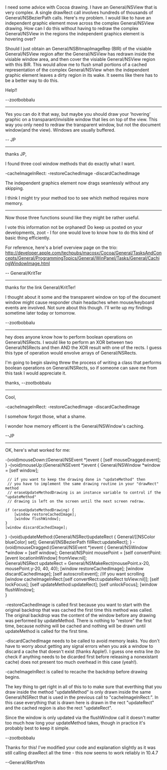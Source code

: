  

I need some advice with Cocoa drawing. I have an General/NSView that is very complex. A single drawRect call involves hundreds of thousands of General/NSBezierPath calls. Here's my problem. I would like to have an independent graphic element move across the complex General/NSView drawing. How can I do this without having to redraw the complex General/NSView in the regions the independent graphics element is hovering over?

Should I just obtain an General/NSBitmapImageRep (BIR) of the visiable General/NSView region after the General/NSView has redrawn inside the visiable window area, and then cover the visiable General/NSView region with this BIR. This would allow me to flush small portions of a cached representation of the complex General/NSView when the independent graphic element leaves a dirty region in its wake. It seems like there has to be a better way to do this.


Help!!

--zootbobbalu

----

Yes you can do it that way, but maybe you should draw your 'hovering' graphic on a transparant/invisible window that lies on top of the view. This way you only need to redraw the transparent window, but not the document window(and the view). Windows are usually buffered.

-- JP

---- 

thanks JP,

I found three cool window methods that do exactly what I want.

-cacheImageInRect:
-restoreCachedImage
-discardCachedImage

The independent graphics element now drags seamlessly without any skipping.

I think I might try your method too to see which method requires more memory.

----

Now those three functions sound like they might be rather useful.

I vote this information not be orphaned! Do keep us posted on your developments, zoot - I for one would love to know how to do this kind of basic thing efficiently.

For reference, here's a brief overview page on the trio: http://developer.apple.com/techpubs/macosx/Cocoa/General/TasksAndConcepts/General/ProgrammingTopics/General/WinPanel/Tasks/General/CachingWindowImage.html

-- General/KritTer

----
thanks for the link General/KritTer!

I thought about it some and the transparent window on top of the document window might cause responder chain headaches when mouse/keyboard events are involved. Not sure about this though. I'll write up my findings sometime later today or tomorrow. 

--zootbobbalu

----

hey does anyone know how to perform boolean operations on General/NSRects. I would like to perform an XOR between two General/NSRects and then AND the XOR result with one of the rects. I guess this type of operation would envolve arrays of General/NSRects.

I'm going to begin slaving threw the process of writing a class that performs boolean operations on General/NSRects, so if someone can save me from this task I would appreciate it.


thanks,
--zootbobbalu

----

Cool, 

-cacheImageInRect:
-restoreCachedImage
-discardCachedImage

I somehow forgot those, what a shame.

I wonder how memory efficent is the General/NSWindow's caching.

--JP

----

OK, here's what worked for me:

    
-(void)mouseDown:(General/NSEvent *)event {
    [self mouseDragged:event];
}
-(void)mouseUp:(General/NSEvent *)event {
     General/NSWindow *window = [self window];

     // if you want to keep the drawing done in "updateMethod" then
     // you have to implement the same drawing routine in your "drawRect" method
     // eraseUpdateMethodDrawing is an instance variable to control if the "updateMethod"
     // drawing is left on the screen until the next screen redraw. 

    if (eraseUpdateMethodDrawing) {
        [window restoreCachedImage];
        [window flushWindow];
    }
    [window discardCachedImage];
}
-(void)updateMethod:(General/NSRect)updateRect {
    General/[[NSColor blueColor] set];
    General/[NSBezierPath fillRect:updateRect];
}
-(void)mouseDragged:(General/NSEvent *)event {
    General/NSWindow *window = [self window];
    General/NSPoint mousePoint = [self convertPoint:[event locationInWindow] fromView:nil];   
    General/NSRect updateRect = General/NSMakeRect(mousePoint.x-20, mousePoint.y-20, 40, 40);
    [window restoreCachedImage];
    [window discardCachedImage];
    [self autoscroll:event]; //if you want scrolling
    [window cacheImageInRect:[self convertRect:updateRect toView:nil]];
    [self lockFocus];
    [self updateMethod:updateRect];
    [self unlockFocus];
    [window flushWindow]; 	
}


-restoreCachedImage is called first because you want to start with the original backdrop that was cached the first time this method was called. The original backdrop was the content of the window before any drawing was performed by updateMethod. There is nothing to "restore" the first time, because nothing will be cached and nothing will be drawn until updateMethod is called for the first time.

-discardCachedImage needs to be called to avoid memory leaks. You don't have to worry about getting any signal errors when you ask a window to discard a cache that doesn't exist (thanks Apple!). I guess one extra line (to check if anything needs to be dicarded first before releasing a nonexistant cache) does not present too much overhead in this case (yeah!). 

-cacheImageInRect is called to recache the backdrop before drawing begins. 

The key thing to get right in all of this to to make sure that everthing that you draw inside the method "updateMethod" is only drawn inside the same General/NSRect that is used in the previous call to "cacheImageInRect:". In this case everything that is drawn here is drawn in the rect "updateRect" and the cached region is also the rect "updateRect".

Since the window is only updated via the flushWindow call it doesn't matter too much how long your updateMethod takes, though in practice it's probably best to keep it simple.
 
--zootbobbalu

Thanks for this! I've modified your code and explanation slightly as it was still calling drawRect all the time - this now seems to work reliably in 10.4.7

--General/RbrtPntn